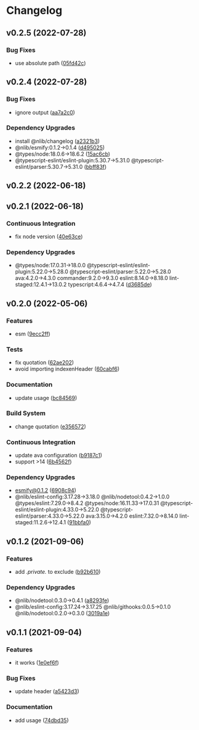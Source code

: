 # Changelog

## v0.2.5 (2022-07-28)

### Bug Fixes

- use absolute path ([05fd42c](https://github.com/nlibjs/indexen/commit/05fd42cf1810f65eb65e3f7f429206a93fe0922e))


## v0.2.4 (2022-07-28)

### Bug Fixes

- ignore output ([aa7a2c0](https://github.com/nlibjs/indexen/commit/aa7a2c08c47fdd2cf8ad0f75beac25bb46cf4253))

### Dependency Upgrades

- install @nlib/changelog ([a2321b3](https://github.com/nlibjs/indexen/commit/a2321b3c56e0ec113b2ca667fe34edc8f4c24873))
- @nlib/esmify:0.1.2→0.1.4 ([d495025](https://github.com/nlibjs/indexen/commit/d495025bc0269d85cb3c94382f7ce15066f6fccf))
- @types/node:18.0.6→18.6.2 ([15ac6cb](https://github.com/nlibjs/indexen/commit/15ac6cb70b80f7689a28bf4e28fc61548f008527))
- @typescript-eslint/eslint-plugin:5.30.7→5.31.0 @typescript-eslint/parser:5.30.7→5.31.0 ([bbff83f](https://github.com/nlibjs/indexen/commit/bbff83fb98c19be0438d4edf6bbcc455cc9813ac))


## v0.2.2 (2022-06-18)


## v0.2.1 (2022-06-18)

### Continuous Integration

- fix node version ([40e63ce](https://github.com/nlibjs/indexen/commit/40e63ceddd2326da1c4dcba86ce425557f02d06d))

### Dependency Upgrades

- @types/node:17.0.31→18.0.0 @typescript-eslint/eslint-plugin:5.22.0→5.28.0 @typescript-eslint/parser:5.22.0→5.28.0 ava:4.2.0→4.3.0 commander:9.2.0→9.3.0 eslint:8.14.0→8.18.0 lint-staged:12.4.1→13.0.2 typescript:4.6.4→4.7.4 ([d3685de](https://github.com/nlibjs/indexen/commit/d3685debc88f5c542c4291a36c318df50e95dad1))


## v0.2.0 (2022-05-06)

### Features

- esm ([9ecc2ff](https://github.com/nlibjs/indexen/commit/9ecc2ffe1160ebb9bca7135a13400d83fc6dbe80))

### Tests

- fix quotation ([62ae202](https://github.com/nlibjs/indexen/commit/62ae2023d350d318997f7265c2c8c37909758461))
- avoid importing indexenHeader ([60cabf6](https://github.com/nlibjs/indexen/commit/60cabf65c56b187f8bc2e96884735f6d81fa7067))

### Documentation

- update usage ([bc84569](https://github.com/nlibjs/indexen/commit/bc84569f686a08ed31778c6f22c69e18dd34155c))

### Build System

- change quotation ([e356572](https://github.com/nlibjs/indexen/commit/e356572215d02a17bda0ba1a7f51a37ada6034f9))

### Continuous Integration

- update ava configuration ([b9187c1](https://github.com/nlibjs/indexen/commit/b9187c1eb47ea83ef513cec663e26a2ce54df5f9))
- support >14 ([6b4562f](https://github.com/nlibjs/indexen/commit/6b4562f8f2c3082c48a031cf70451f82c6d4acaf))

### Dependency Upgrades

- esmify@0.1.2 ([6908c94](https://github.com/nlibjs/indexen/commit/6908c940a965653892ca56e44fda395f710d5cd0))
- @nlib/eslint-config:3.17.28→3.18.0 @nlib/nodetool:0.4.2→1.0.0 @types/eslint:7.29.0→8.4.2 @types/node:16.11.33→17.0.31 @typescript-eslint/eslint-plugin:4.33.0→5.22.0 @typescript-eslint/parser:4.33.0→5.22.0 ava:3.15.0→4.2.0 eslint:7.32.0→8.14.0 lint-staged:11.2.6→12.4.1 ([91bbfa0](https://github.com/nlibjs/indexen/commit/91bbfa01c542c446ddb1cebdaa195bdf8d92839d))


## v0.1.2 (2021-09-06)

### Features

- add *.private.* to exclude ([b92b610](https://github.com/nlibjs/indexen/commit/b92b6105b44acbc0004942c18501654fbf2f84ed))

### Dependency Upgrades

- @nlib/nodetool:0.3.0→0.4.1 ([a8293fe](https://github.com/nlibjs/indexen/commit/a8293fe88ca2e3ff7791379c02097f00950716af))
- @nlib/eslint-config:3.17.24→3.17.25 @nlib/githooks:0.0.5→0.1.0 @nlib/nodetool:0.2.0→0.3.0 ([3019a1e](https://github.com/nlibjs/indexen/commit/3019a1ed52a56f6ee2004eb316ab650790ac7dea))


## v0.1.1 (2021-09-04)

### Features

- it works ([1e0ef6f](https://github.com/nlibjs/indexen/commit/1e0ef6f60a6cae2888d45dfe14fa694fd32be7a2))

### Bug Fixes

- update header ([a5423d3](https://github.com/nlibjs/indexen/commit/a5423d308053d0fd4cabcc2c97175a8a1b71cb67))

### Documentation

- add usage ([74dbd35](https://github.com/nlibjs/indexen/commit/74dbd353d34b894ef84b20aaf3a8c06f306eaaac))


